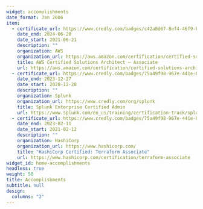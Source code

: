 ```yaml
---
widget: accomplishments
date_format: Jan 2006
item:
  - certificate_url: https://www.credly.com/badges/c42a8d67-8ef4-46f9-bfaf-706840820e76
    date_end: 2024-06-20
    date_start: 2021-06-21
    description: ""
    organization: AWS
    organization_url: https://aws.amazon.com/certification/certified-solutions-architect-associate/
    title: AWS Certified Solutions Architect – Associate
    url: https://aws.amazon.com/certification/certified-solutions-architect-associate/
  - certificate_url: https://www.credly.com/badges/75a49f98-967e-441e-89e6-b825f1bacd9a
    date_end: 2023-12-27
    date_start: 2020-12-28
    description: ""
    organization: Splunk
    organization_url: https://www.credly.com/org/splunk
    title: Splunk Enterprise Certified Admin
    url: https://www.splunk.com/en_us/training/certification-track/splunk-enterprise-certified-admin.html
  - certificate_url: https://www.credly.com/badges/75a49f98-967e-441e-89e6-b825f1bacd9a
    date_end: 2023-02-11
    date_start: 2021-02-12
    description: ""
    organization: HashiCorp
    organization_url: https://www.hashicorp.com/
    title: "HashiCorp Certified: Terraform Associate"
    url: https://www.hashicorp.com/certification/terraform-associate
widget_id: home-accomplishments
headless: true
weight: 50
title: Accomplishments
subtitle: null
design:
  columns: "2"
---
```

